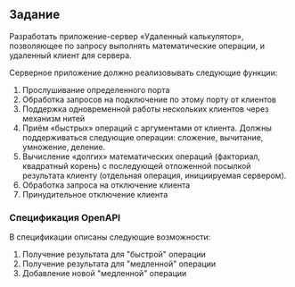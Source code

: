 
## Задание

Разработать приложение-сервер «Удаленный калькулятор»,
позволяющее по запросу выполнять математические операции, и удаленный клиент для сервера.

Серверное приложение должно реализовывать следующие функции:
1) Прослушивание определенного порта
2) Обработка запросов на подключение по этому порту от клиентов
3) Поддержка одновременной работы нескольких клиентов через механизм нитей
4) Приём «быстрых» операций с аргументами от клиента. Должны поддерживаться следующие операции: сложение, вычитание, умножение, деление.
5) Вычисление «долгих» математических операций (факториал, квадратный корень) с последующей отложенной посылкой результата
клиенту (отдельная операция, инициируемая сервером).
6) Обработка запроса на отключение клиента
7) Принудительное отключение клиента

### Спецификация OpenAPI
В спецификации описаны следующие возможности:

1. Получение результата для "быстрой" операции
2. Получение результата для "медленной" операции
3. Добавление новой "медленной" операции



